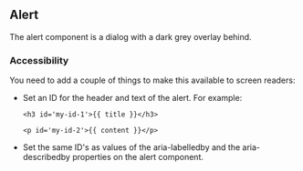 ## Alert

The alert component is a dialog with a dark grey overlay behind.

### Accessibility

You need to add a couple of things to make this available to screen readers:

- Set an ID for the header and text of the alert. For example:

  ```
  <h3 id='my-id-1'>{{ title }}</h3>
  ```
  ```
  <p id='my-id-2'>{{ content }}</p>
  ```

- Set the same ID's as values of the aria-labelledby and the aria-describedby properties on the alert component.
